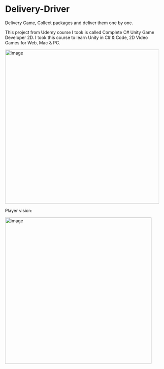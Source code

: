 # Delivery-Driver
Delivery Game, Collect packages and deliver them one by one.

This project from Udemy course I took is called Complete C# Unity Game Developer 2D.
I took this course to learn Unity in C# & Code, 2D Video Games for Web, Mac & PC.



<img width="500" alt="image" src="https://user-images.githubusercontent.com/92392940/155374278-f4c70996-3ed4-45d4-a9aa-6ee383f1a92c.png">

Player vision:

<img width="475" alt="image" src="https://user-images.githubusercontent.com/92392940/155374442-1b668c14-0c03-413f-8cf2-4157ada91b0f.png">
